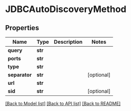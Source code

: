 # JDBCAutoDiscoveryMethod

## Properties
Name | Type | Description | Notes
------------ | ------------- | ------------- | -------------
**query** | **str** |  | 
**ports** | **str** |  | 
**type** | **str** |  | 
**separator** | **str** |  | [optional] 
**url** | **str** |  | 
**sid** | **str** |  | [optional] 

[[Back to Model list]](../README.md#documentation-for-models) [[Back to API list]](../README.md#documentation-for-api-endpoints) [[Back to README]](../README.md)


